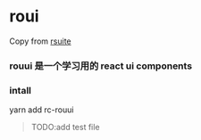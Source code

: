 # roui

Copy from [rsuite](https://github.com:rsuite/rsuite.git 'rsuite')

### rouui 是一个学习用的 react ui components

### intall

yarn add rc-rouui

> TODO:add test file
